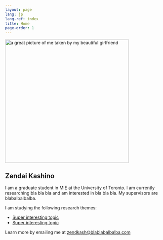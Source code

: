 ```yaml
---
layout: page
lang: jp
lang-ref: index
title: Home
page-order: 1
---
```


<img src="IMG_20190101_150621.jpg" alt="a great picture of me taken by my beautiful girlfriend" width="400"/>


## Zendai Kashino

I am a graduate student in MIE at the University of Toronto. I am currently researching bla bla bla and am interested in bla bla bla. My supervisors are blabalbalbalba.


I am studying the following research themes:

* [Super interesting topic](../super-interesting-topic)
* [Super interesting topic](../super-interesting-topic)

Learn more by emailing me at zendkash@blablabalbalba.com
